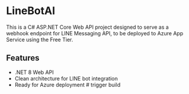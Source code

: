 # LineBotAI

This is a C# ASP.NET Core Web API project designed to serve as a webhook endpoint for LINE Messaging API, to be deployed to Azure App Service using the Free Tier.

## Features
- .NET 8 Web API
- Clean architecture for LINE bot integration
- Ready for Azure deployment
#   t r i g g e r   b u i l d  
 